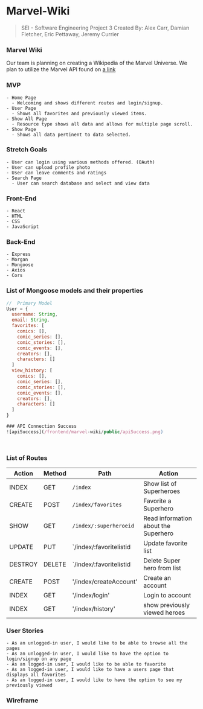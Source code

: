 # Marvel-Wiki
  > SEI - Software Engineering Project 3 
  > Created By: Alex Carr, Damian Fletcher, Eric Pettaway, Jeremy Currier

### Marvel Wiki
  Our team is planning on creating a Wikipedia of the Marvel Universe. We plan to utilize the Marvel API found on [a link](https://www.marvel.com/)


### MVP
    - Home Page
      - Welcoming and shows different routes and login/signup.
    - User Page
      - Shows all favorites and previously viewed items.
    - Show All Page
      - Resource type shows all data and allows for multiple page scroll.
    - Show Page
      - Shows all data pertinent to data selected.


### Stretch Goals
    - User can login using various methods offered. (OAuth)
    - User can upload profile photo
    - User can leave comments and ratings
    - Search Page
      - User can search database and select and view data


### Front-End
    - React
    - HTML
    - CSS
    - JavaScript


### Back-End
    - Express
    - Morgan
    - Mongoose
    - Axios
    - Cors


### List of Mongoose models and their properties
```js
//  Primary Model
User = {
  username: String,
  email: String,
  favorites: [
    comics: [],
    comic_series: [],
    comic_stories: [],
    comic_events: [],
    creators: [],
    characters: []
  ]
  view_history: [
    comics: [],
    comic_series: [],
    comic_stories: [],
    comic_events: [],
    creators: [],
    characters: []
  ]
}

### API Connection Success
![apiSuccess](/frontend/marvel-wiki/public/apiSuccess.png)




```


### List of Routes
| Action | Method | Path                    | Action                                                               |
| ------ | ------ | ----------------------- | -------------------------------------------------------------------- |
| INDEX  | GET    | `/index`                | Show list of Superheroes                                             |
| CREATE | POST   | `/index/favorites`      | Favorite a Superhero                                                 |
| SHOW   | GET    | `/index/:superheroeid`  | Read information about the Superhero                                 |
| UPDATE | PUT    | `/index/:favoritelistid | Update favorite list                                                 |
| DESTROY| DELETE | `/index/:favoritelistid | Delete Super hero from list                                          |
| CREATE | POST   | '/index/createAccount'  | Create an account                                                    |
| INDEX  | GET    | '/index/login'          | Login to account                                                     |
| INDEX  | GET    | '/index/history'        | show previously viewed heroes                                        |


### User Stories
    - As an unlogged-in user, I would like to be able to browse all the pages 
    - As an unlogged-in user, I would like to have the option to login/signup on any page
    - As an logged-in user, I would like to be able to favorite 
    - As an logged-in user, I would like to have a users page that displays all favorites
    - As an logged-in user, I would like to have the option to see my previously viewed


### Wireframe




